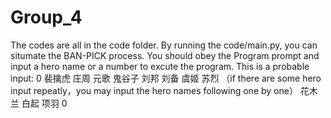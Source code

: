 # Group_4
The codes are all in the code folder. 
By running the code/main.py, you can situmate the BAN-PICK process. 
You should obey the Program prompt and input a hero name or a number to excute the program.
This is a probable input:
0
裴擒虎
庄周
元歌
鬼谷子
刘邦
刘备
虞姬
苏烈
（if there are some hero input repeatly，you may input the hero names following one by one）
花木兰
白起
项羽
0
